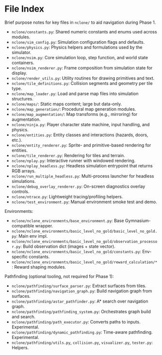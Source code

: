 # File Index

Brief purpose notes for key files in `nclone/` to aid navigation during Phase 1.

- `nclone/constants.py`: Shared numeric constants and enums used across modules.
- `nclone/sim_config.py`: Simulation configuration flags and defaults.
- `nclone/physics.py`: Physics helpers and formulations used by the simulator.
- `nclone/nsim.py`: Core simulation loop, step function, and world state containers.
- `nclone/nsim_renderer.py`: Frame composition from simulation state for display.
- `nclone/render_utils.py`: Utility routines for drawing primitives and text.
- `nclone/tile_definitions.py`: Collision segments and geometry per tile type.
- `nclone/map_loader.py`: Load and parse map files into simulation structures.
- `nclone/maps/`: Static maps content; large but data-only.
- `nclone/map_generation/`: Procedural map generation modules.
- `nclone/map_augmentation/`: Map transforms (e.g., mirroring) for augmentation.
- `nclone/ninja.py`: Player character state machine, input handling, and physics.
- `nclone/entities.py`: Entity classes and interactions (hazards, doors, etc.).
- `nclone/entity_renderer.py`: Sprite- and primitive-based rendering for entities.
- `nclone/tile_renderer.py`: Rendering for tiles and terrain.
- `nclone/nplay.py`: Interactive runner with windowed rendering.
- `nclone/nplay_headless.py`: Headless simulation entrypoint that returns RGB arrays.
- `nclone/run_multiple_headless.py`: Multi-process launcher for headless simulations.
- `nclone/debug_overlay_renderer.py`: On-screen diagnostics overlay controls.
- `nclone/ntrace.py`: Lightweight tracing/profiling helpers.
- `nclone/test_environment.py`: Manual environment smoke test and demo.

Environments:

- `nclone/nclone_environments/base_environment.py`: Base Gymnasium-compatible wrapper.
- `nclone/nclone_environments/basic_level_no_gold/basic_level_no_gold.py`: Main env impl.
- `nclone/nclone_environments/basic_level_no_gold/observation_processor.py`: Build observation dict (images + state vector).
- `nclone/nclone_environments/basic_level_no_gold/constants.py`: Env-specific constants.
- `nclone/nclone_environments/basic_level_no_gold/reward_calculation/*`: Reward shaping modules.

Pathfinding (optional tooling, not required for Phase 1):

- `nclone/pathfinding/surface_parser.py`: Extract surfaces from tiles.
- `nclone/pathfinding/navigation_graph.py`: Build navigation graph from surfaces.
- `nclone/pathfinding/astar_pathfinder.py`: A* search over navigation graph.
- `nclone/pathfinding/pathfinding_system.py`: Orchestrates graph build and search.
- `nclone/pathfinding/path_executor.py`: Converts paths to inputs. Experimental.
- `nclone/pathfinding/dynamic_pathfinding.py`: Time-aware pathfinding. Experimental.
- `nclone/pathfinding/utils.py`, `collision.py`, `visualizer.py`, `tester.py`: Helpers.

